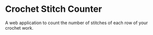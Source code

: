 # Crochet Stitch Counter
A web application to count the number of stitches of each row of your crochet work.
